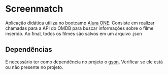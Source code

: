 # Screenmatch
Aplicação didática utiliza no bootcamp [Alura ONE](https://www.oracle.com/br/education/oracle-next-education/). Consiste em realizar chamadas para a API 
do OMDB para buscar informações sobre o filme inserido. Ao final, todos os filmes são salvos em um arquivo .json
## Dependências
É necessário ter como dependência no projeto o [gson](https://mvnrepository.com/artifact/com.google.code.gson/gson). Verificar se ele está ou não 
presente no projeto.
    
